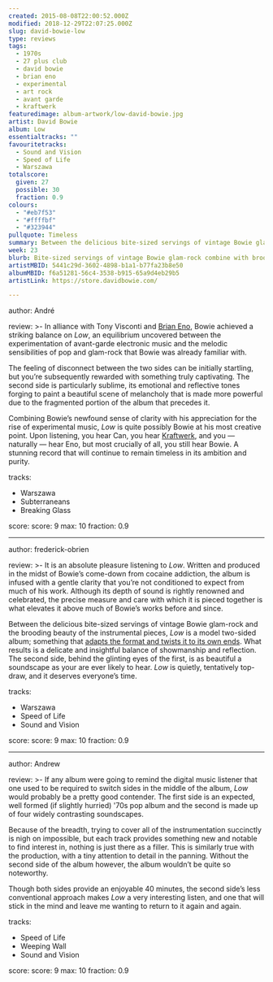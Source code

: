 ```yaml
---
created: 2015-08-08T22:00:52.000Z
modified: 2018-12-29T22:07:25.000Z
slug: david-bowie-low
type: reviews
tags:
  - 1970s
  - 27 plus club
  - david bowie
  - brian eno
  - experimental
  - art rock
  - avant garde
  - kraftwerk
featuredimage: album-artwork/low-david-bowie.jpg
artist: David Bowie
album: Low
essentialtracks: ""
favouritetracks:
  - Sound and Vision
  - Speed of Life
  - Warszawa
totalscore:
  given: 27
  possible: 30
  fraction: 0.9
colours:
  - "#eb7f53"
  - "#ffffbf"
  - "#323944"
pullquote: Timeless
summary: Between the delicious bite-sized servings of vintage Bowie glam-rock and the brooding beauty of the instrumental pieces, Low is a model two-sided album; something that adapts the format and twists it to its own ends. What results is a delicate and insightful balance of showmanship and reflection.
week: 23
blurb: Bite-sized servings of vintage Bowie glam-rock combine with brooding instrumental soundscapes to make Low a truly special album.
artistMBID: 5441c29d-3602-4898-b1a1-b77fa23b8e50
albumMBID: f6a51281-56c4-3538-b915-65a9d4eb29b5
artistLink: https://store.davidbowie.com/

---
```

author: André

review: >-
  In alliance with Tony Visconti and [Brian Eno](/reviews/brian-eno-ambient-1-music-for-airports/), Bowie achieved a striking balance on *Low*, an equilibrium uncovered between the experimentation of avant-garde electronic music and the melodic sensibilities of pop and glam-rock that Bowie was already familiar with. 
  
  The feeling of disconnect between the two sides can be initially startling, but you’re subsequently rewarded with something truly captivating. The second side is particularly sublime, its emotional and reflective tones forging to paint a beautiful scene of melancholy that is made more powerful due to the fragmented portion of the album that precedes it. 
  
  Combining Bowie’s newfound sense of clarity with his appreciation for the rise of experimental music, *Low* is quite possibly Bowie at his most creative point. Upon listening, you hear Can, you hear [Kraftwerk](/reviews/kraftwerk-the-man-machine/), and you — naturally — hear Eno, but most crucially of all, you still hear Bowie. A stunning record that will continue to remain timeless in its ambition and purity.

tracks:
  - Warszawa
  - ­Subterraneans
  - ­Breaking Glass

score:
  score: 9
  max: 10
  fraction: 0.9

---
author: frederick-obrien

review: >-
  It is an absolute pleasure listening to *Low*. Written and produced in the midst of Bowie’s come-down from cocaine addiction, the album is infused with a gentle clarity that you’re not conditioned to expect from much of his work. Although its depth of sound is rightly renowned and celebrated, the precise measure and care with which it is pieced together is what elevates it above much of Bowie’s works before and since. 
  
  Between the delicious bite-sized servings of vintage Bowie glam-rock and the brooding beauty of the instrumental pieces, *Low* is a model two-sided album; something that [adapts the format and twists it to its own ends](/articles/beauty-from-circumstance/). What results is a delicate and insightful balance of showmanship and reflection. The second side, behind the glinting eyes of the first, is as beautiful a soundscape as your are ever likely to hear. *Low* is quietly, tentatively top-draw, and it deserves everyone’s time.

tracks:
  - Warszawa
  - ­Speed of Life
  - ­Sound and Vision

score:
  score: 9
  max: 10
  fraction: 0.9

---
author: Andrew

review: >-
  If any album were going to remind the digital music listener that one used to be required to switch sides in the middle of the album, *Low* would probably be a pretty good contender. The first side is an expected, well formed (if slightly hurried) '70s pop album and the second is made up of four widely contrasting soundscapes. 
  
  Because of the breadth, trying to cover all of the instrumentation succinctly is nigh on impossible, but each track provides something new and notable to find interest in, nothing is just there as a filler. This is similarly true with the production, with a tiny attention to detail in the panning. Without the second side of the album however, the album wouldn’t be quite so noteworthy. 
  
  Though both sides provide an enjoyable 40 minutes, the second side’s less conventional approach makes *Low* a very interesting listen, and one that will stick in the mind and leave me wanting to return to it again and again.

tracks:
  - Speed of Life
  - ­Weeping Wall
  - ­Sound and Vision

score:
  score: 9
  max: 10
  fraction: 0.9
